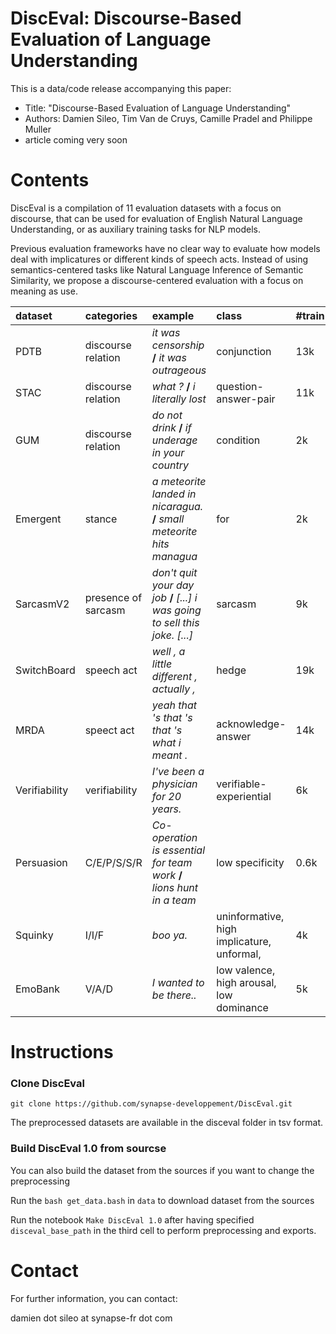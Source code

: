# DiscEval: Discourse-Based Evaluation of Language Understanding

This is a data/code release accompanying this paper:

- Title: "Discourse-Based Evaluation of Language Understanding"
- Authors: Damien Sileo, Tim Van de Cruys, Camille Pradel and Philippe Muller
- article coming very soon

# Contents

DiscEval is a compilation of 11 evaluation datasets with a focus on discourse, that can be used for evaluation of English Natural Language Understanding, or as auxiliary training tasks for NLP models.

Previous evaluation frameworks have no clear way to evaluate how models deal with implicatures or different kinds of speech acts. Instead of using semantics-centered tasks like Natural Language Inference of Semantic Similarity, we propose a discourse-centered evaluation with a focus on meaning as use. 



| dataset       | categories          | example                                                      | class                                      | #train |
| :------------ | :------------------ | :----------------------------------------------------------- | :----------------------------------------- | :----- |
| PDTB          | discourse relation  | *it was censorship* **/** *it was outrageous*                | conjunction                                | 13k    |
| STAC          | discourse relation  | *what ?* **/** *i literally lost*                            | question-answer-pair                       | 11k    |
| GUM           | discourse relation  | *do not drink* **/** *if underage in your country*           | condition                                  | 2k     |
| Emergent      | stance              | *a meteorite landed in nicaragua.* **/** *small meteorite hits managua* | for                                        | 2k     |
| SarcasmV2     | presence of sarcasm | *don't quit your day job* **/** *[...] i was going to sell this joke. [...]* | sarcasm                                    | 9k     |
| SwitchBoard   | speech act          | *well , a little different , actually ,*                     | hedge                                      | 19k    |
| MRDA          | speect act          | *yeah that 's that 's that 's what i meant .*                | acknowledge-answer                         | 14k    |
| Verifiability | verifiability       | *I've been a physician for 20 years.*                        | verifiable-experiential                    | 6k     |
| Persuasion    | C/E/P/S/S/R         | *Co-operation is essential for team work* **/** *lions hunt in a team* | low specificity                            | 0.6k   |
| Squinky       | I/I/F               | *boo ya.*                                                    | uninformative, high implicature, unformal, | 4k     |
| EmoBank       | V/A/D               | *I wanted to be there..*                                     | low valence, high arousal, low dominance   | 5k     |

# Instructions

### Clone DiscEval

`git clone https://github.com/synapse-developpement/DiscEval.git`

The preprocessed datasets are available in the disceval folder in tsv format. 



### Build DiscEval 1.0 from sourcse

You can also build the dataset from the sources if you want to change the preprocessing

Run the `bash get_data.bash` in `data` to download dataset from the sources

Run the notebook `Make DiscEval 1.0` after having specified `disceval_base_path` in the third cell to perform preprocessing and exports.

# Contact

For further information, you can contact:

damien dot sileo at synapse-fr dot com
